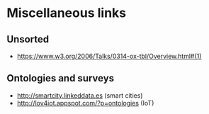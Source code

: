 # Miscellaneous links

## Unsorted

- https://www.w3.org/2006/Talks/0314-ox-tbl/Overview.html#(1)


## Ontologies and surveys

- http://smartcity.linkeddata.es (smart cities)
- http://lov4iot.appspot.com/?p=ontologies (IoT)
